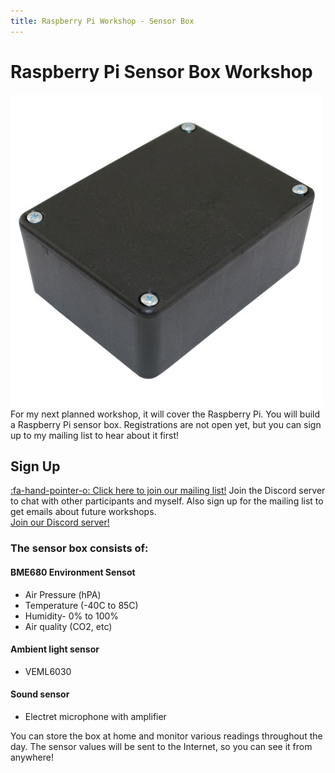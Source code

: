 ```yaml
---
title: Raspberry Pi Workshop - Sensor Box
---
```


<script>
    var ml_webform_1753848 = ml_account('webforms', '1753848', 'a8z2u6', 'load');
    ml_webform_1753848('animation', 'fadeIn');
</script>

# Raspberry Pi Sensor Box Workshop
![](project-box.jpg)
For my next planned workshop, it will cover the Raspberry Pi. You will build a Raspberry Pi sensor box. Registrations are not open yet, but you can sign up to my mailing list to hear about it first!

## Sign Up
<a href="javascript:;" onclick="ml_webform_1753848('show')">:fa-hand-pointer-o: Click here to join our mailing list!</a>
Join the Discord server to chat with other participants and myself. Also sign up for the mailing list to get emails about future workshops.  
[Join our Discord server!](https://discord.gg/GQGh9UU)  

### The sensor box consists of:
#### BME680 Environment Sensot
* Air Pressure (hPA)
* Temperature (-40C to 85C)
* Humidity- 0% to 100%
* Air quality (CO2, etc) 

#### Ambient light sensor
* VEML6030

#### Sound sensor
* Electret microphone with amplifier
  
You can store the box at home and monitor various readings throughout the day. The sensor values will be sent to the Internet, so you can see it from anywhere!